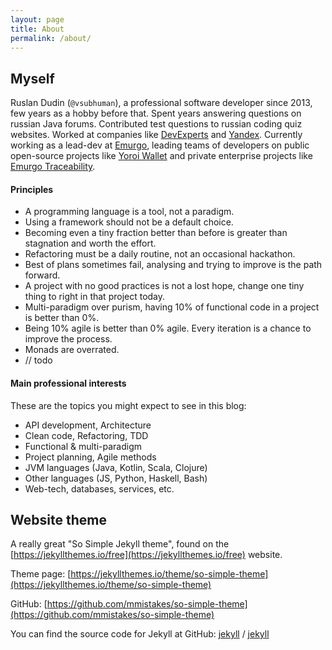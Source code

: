 ```yaml
---
layout: page
title: About
permalink: /about/
---
```


## Myself

Ruslan Dudin (`@vsubhuman`), a professional software developer since 2013, few years as a hobby before that. Spent years answering questions on russian Java forums. Contributed test questions to russian coding quiz websites. Worked at companies like [DevExperts](https://devexperts.com/) and [Yandex](https://yandex.com/company/). Currently working as a lead-dev at [Emurgo](https://emurgo.io/our-products), leading teams of developers on public open-source projects like [Yoroi Wallet](https://yoroi-wallet.com) and private enterprise projects like [Emurgo Traceability](https://emurgo-traceability.com/).

#### Principles

- A programming language is a tool, not a paradigm.
- Using a framework should not be a default choice. 
- Becoming even a tiny fraction better than before is greater than stagnation and worth the effort.
- Refactoring must be a daily routine, not an occasional hackathon.
- Best of plans sometimes fail, analysing and trying to improve is the path forward.
- A project with no good practices is not a lost hope, change one tiny thing to right in that project today.
- Multi-paradigm over purism, having 10% of functional code in a project is better than 0%.
- Being 10% agile is better than 0% agile. Every iteration is a chance to improve the process.
- Monads are overrated.
- // todo

#### Main professional interests

These are the topics you might expect to see in this blog:

- API development, Architecture
- Clean code, Refactoring, TDD
- Functional & multi-paradigm
- Project planning, Agile methods
- JVM languages (Java, Kotlin, Scala, Clojure)
- Other languages (JS, Python, Haskell, Bash)
- Web-tech, databases, services, etc.

## Website theme

A really great "So Simple Jekyll theme", found on the [https://jekyllthemes.io/free](https://jekyllthemes.io/free) website.

Theme page: [https://jekyllthemes.io/theme/so-simple-theme](https://jekyllthemes.io/theme/so-simple-theme)

GitHub: [https://github.com/mmistakes/so-simple-theme](https://github.com/mmistakes/so-simple-theme)

You can find the source code for Jekyll at GitHub:
[jekyll][jekyll-organization] /
[jekyll](https://github.com/jekyll/jekyll)


[jekyll-organization]: https://github.com/jekyll
